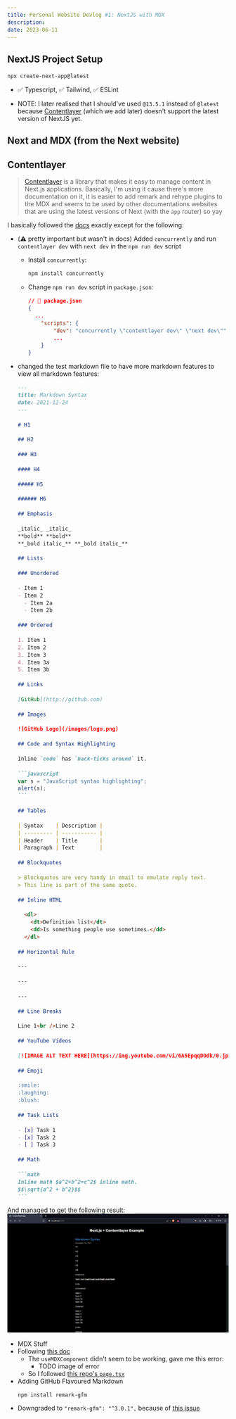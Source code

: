 ```yaml
---
title: Personal Website Devlog #1: NextJS with MDX
description:
date: 2023-06-11
---
```


## NextJS Project Setup

```bash
npx create-next-app@latest
```

- ✅ Typescript, ✅ Tailwind, ✅ ESLint

- NOTE: I later realised that I should've used `@13.5.1` instead of `@latest` because [Contentlayer](#contentlayer) (which we add later) doesn't support the latest version of NextJS yet.

## Next and MDX (from the Next website)

## Contentlayer

> [Contentlayer](https://contentlayer.dev/) is a library that makes it easy to manage content in Next.js applications. Basically, I'm using it cause there's more documentation on it, it is easier to add remark and rehype plugins to the MDX and seems to be used by other documentations websites that are using the latest versions of Next (with the `app` router) so yay

I basically followed the [docs](https://contentlayer.dev/docs/getting-started-cddd76b7#2-define-content-schema) exactly except for the following:

- (:warning: pretty important but wasn't in docs) Added `concurrently` and run `contentlayer dev` with `next dev` in the `npm run dev` script
  - Install `concurrently`:
    ```bash
    npm install concurrently
    ```
  - Change `npm run dev` script in `package.json`:
    ```json
    // 📄 package.json
    {
      ...
        "scripts": {
            "dev": "concurrently \"contentlayer dev\" \"next dev\""
            ...
        }
    }
    ```
- changed the test markdown file to have more markdown features to view all markdown features:

  ````md
  ---
  title: Markdown Syntax
  date: 2021-12-24
  ---

  # H1

  ## H2

  ### H3

  #### H4

  ##### H5

  ###### H6

  ## Emphasis

  _italic_ _italic_
  **bold** **bold**
  **_bold italic_** **_bold italic_**

  ## Lists

  ### Unordered

  - Item 1
  - Item 2
    - Item 2a
    - Item 2b

  ### Ordered

  1. Item 1
  2. Item 2
  3. Item 3
  4. Item 3a
  5. Item 3b

  ## Links

  [GitHub](http://github.com)

  ## Images

  ![GitHub Logo](/images/logo.png)

  ## Code and Syntax Highlighting

  Inline `code` has `back-ticks around` it.

  ```javascript
  var s = "JavaScript syntax highlighting";
  alert(s);
  ```

  ## Tables

  | Syntax    | Description |
  | --------- | ----------- |
  | Header    | Title       |
  | Paragraph | Text        |

  ## Blockquotes

  > Blockquotes are very handy in email to emulate reply text.
  > This line is part of the same quote.

  ## Inline HTML

    <dl>
      <dt>Definition list</dt>
      <dd>Is something people use sometimes.</dd>
    </dl>

  ## Horizontal Rule

  ---

  ---

  ---

  ## Line Breaks

  Line 1<br />Line 2

  ## YouTube Videos

  [![IMAGE ALT TEXT HERE](https://img.youtube.com/vi/6A5EpqqDOdk/0.jpg)](https://www.youtube.com/watch?v=6A5EpqqDOdk)

  ## Emoji

  :smile:
  :laughing:
  :blush:

  ## Task Lists

  - [x] Task 1
  - [x] Task 2
  - [ ] Task 3

  ## Math

  ```math
  Inline math $a^2+b^2=c^2$ inline math.
  $$\sqrt{a^2 + b^2}$$
  ```
  ````

And managed to get the following result:
![Markdown syntax test](image.png)

* MDX Stuff
* Following [this doc](https://contentlayer.dev/docs/sources/files/mdx-d747e46d)
  * The `useMDXComponent` didn't seem to be working, gave me this error:
    * TODO image of error
  * So I followed [this repo's `page.tsx`](https://github.com/kfirfitousi/blog/blob/prod/app/%5B...slug%5D/page.tsx#L30) 
* Adding GitHub Flavoured Markdown
    ```bash
    npm install remark-gfm
    ```
* Downgraded to `"remark-gfm": "^3.0.1",` because of [this issue](https://github.com/remarkjs/react-markdown/issues/771)